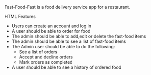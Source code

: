 Fast-Food-Fast is a food delivery service app for a restaurant.

HTML Features
- Users can create an account and log in
- A user should be able to order for food
- The admin should be able to add,edit or delete the fast-food items
- The admin should be able to see a list of fast-food items
- The Admin user should be able to do the following:
   - See a list of orders
   - Accept and decline orders
   - Mark orders as completed
- A user should be able to see a history of ordered food
